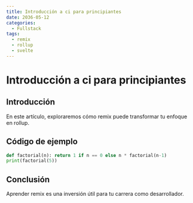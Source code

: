 ```yaml
---
title: Introducción a ci para principiantes
date: 2036-05-12
categories:
  - Fullstack
tags:
  - remix
  - rollup
  - svelte
---
```


# Introducción a ci para principiantes

## Introducción

En este artículo, exploraremos cómo remix puede transformar tu enfoque en rollup.

## Código de ejemplo

```python
def factorial(n): return 1 if n == 0 else n * factorial(n-1)
print(factorial(5))
```

## Conclusión

Aprender remix es una inversión útil para tu carrera como desarrollador.